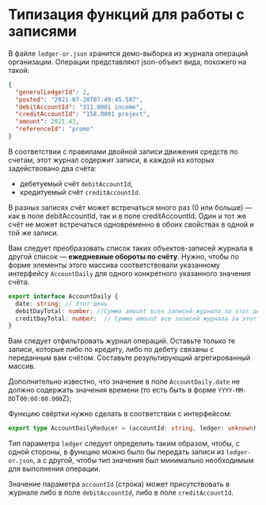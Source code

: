 # Типизация функций для работы с записями

В файле `ledger-or.json` хранится демо-выборка из журнала операций организации. Операции представляют json-объект вида, похожего на такой:

```json
{
  "generalLedgerId": 2,
  "posted": "2021-07-28T07:49:45.507",
  "debitAccountId": "311.0001 income",
  "creditAccountId": "158.0001 project",
  "amount": 2021.43,
  "referenceId": "promo"
}
```

В соответствии с правилами двойной записи движения средств по счетам, этот журнал содержит записи, в каждой из которых задействовано два счёта:

- дебетуемый счёт `debitAccountId`,
- кредитуемый счёт `creditAccountId`. 

В разных записях счёт может встречаться много раз (0 или больше) — как в поле debitAccountId, так и в поле creditAccountId. Один и тот же счёт не может встречаться одновременно в обоих свойствах в одной и той же записи.

Вам следует преобразовать список таких объектов-записей журнала в другой список — **ежедневные обороты по счёту**. Нужно, чтобы по форме элементы этого массива соответствовали указанному интерфейсу `AccountDaily` для одного конкретного указанного значения счёта.

```ts
export interface AccountDaily {
  date: string; // Этот день.
  debitDayTotal: number; //Сумма amount всех записей журнала за этот день, где указанный счёт дебетуется.
  creditDayTotal: number;  // Сумма amount все записей журнала за этот день, где указанный счёт кредитуется.
}
```

Вам следует отфильтровать журнал операций. Оставьте только те записи, которые либо по кредиту, либо по дебету связаны с переданным вам счётом. Составьте результирующий агрегированный массив.

Дополнительно известно, что значение в поле `AccountDaily.date` не должно содержать значения времени (то есть быть в форме `YYYY-MM-DD`T`00:00:00.000`Z);

Функцию свёртки нужно сделать в соответствии с интерфейсом:

```ts
export type AccountDailyReducer = (accountId: string, ledger: unknown) => AccountDaily[];
```

Тип параметра `ledger` следует определить таким образом, чтобы, с одной стороны, в функцию можно было бы передать записи из `ledger-or.json`, а с другой, чтобы тип значения был минимально необходимым для выполнения операции.

Значение параметра `accountId` (строка) может присутствовать в журнале либо в поле `debitAccountId`, либо в поле `creditAccountId`.
